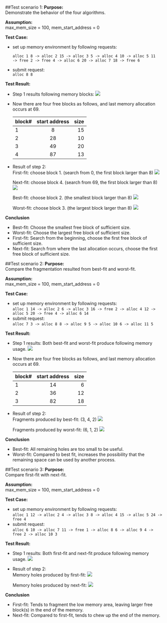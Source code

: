 ##Test scenario 1:
**Purpose:**<br/>
Demonstrate the behavior of the four algorithms.

**Assumption:**<br/>
max_mem_size = 100, mem_start_address = 0

**Test Case:**<br/>
* set up memory environment by following requests:<br/>

    ```no-highlight
    alloc 1 8 -> alloc 2 15 -> alloc 3 5 -> alloc 4 10 -> alloc 5 11 
    -> free 2 -> free 4 -> alloc 6 20 -> alloc 7 18 -> free 6
    ```
* submit request: <br/>
    `alloc 8 8`


**Test Result:**<br/>
* Step 1 results following memory blocks:
    <img src="https://raw.github.com/ceciliazhou/dynamic_partition_simulator/master/resource/test1_step1.png" />

* Now there are four free blocks as follows, and last memory allocation occurs at 69.

    | block#  | start address | size  |
    | ------- |:-------------:| -----:|
    | 1 | 8  | 15 |
    | 2 | 28 | 10 |
    | 3 | 49 | 20 |
    | 4 | 87 | 13 |

* Result of step 2:<br/>
    First-fit: choose block 1. (search from 0, the first block larger than 8)
    <img src="https://raw.github.com/ceciliazhou/dynamic_partition_simulator/master/resource/test1_step2_1.png" />

    Next-fit: choose block 4. (search from 69, the first block larger than 8)
    <img src="https://raw.github.com/ceciliazhou/dynamic_partition_simulator/master/resource/test1_step2_2.png" />
    
    Best-fit: choose block 2. (the smallest block larger than 8)
    <img src="https://raw.github.com/ceciliazhou/dynamic_partition_simulator/master/resource/test1_step2_3.png" />
    
    Worst-fit: choose block 3. (the largest block larger than 8)
    <img src="https://raw.github.com/ceciliazhou/dynamic_partition_simulator/master/resource/test1_step2_4.png" />
    
**Conclusion**<br/>
* Best-fit: Choose the smallest free block of sufficient size.
* Worst-fit: Choose the largest free block of sufficient size.
* First-fit: Search from the beginning, choose the first free block of sufficient size.
* Next-fit: Search from where the last allocation occurs, choose the first free block of sufficient size.

##Test scenario 2:
**Purpose:**<br/>
Compare the fragmentation resulted from best-fit and worst-fit.

**Assumption:**<br/>
max_mem_size = 100, mem_start_address = 0

**Test Case:**<br/>
* set up memory environment by following requests:<br/>
    `alloc 1 14 -> alloc 2 6 -> alloc 3 16 -> free 2 -> alloc 4 12 -> alloc 5 20 -> free 4 -> alloc 6 14`
* submit request: <br/>
    `alloc 7 3 -> alloc 8 8 -> alloc 9 5 -> alloc 10 6 -> alloc 11 5`

**Test Result:**<br/>
* Step 1 results:
    Both best-fit and worst-fit produce following memory usage.
    <img src="https://raw.github.com/ceciliazhou/dynamic_partition_simulator/master/resource/test2_step1.png" />

* Now there are four free blocks as follows, and last memory allocation occurs at 69.

    | block#  | start address | size  |
    | ------- |:-------------:| -----:|
    | 1 | 14 | 6  |
    | 2 | 36 | 12 |
    | 3 | 82 | 18 |

* Result of step 2:<br/>
    Fragments produced by best-fit: (3, 4, 2)
    <img src="https://raw.github.com/ceciliazhou/dynamic_partition_simulator/master/resource/test2_step2_1.png" />

    Fragments produced by worst-fit: (6, 1, 2)
    <img src="https://raw.github.com/ceciliazhou/dynamic_partition_simulator/master/resource/test2_step2_2.png" />
    
**Conclusion**<br/>
* Best-fit: All remaining holes are too small to be useful.
* Worst-fit: Compared to best fit, increases the possibility that the remaining space can be used by another process.

##Test scenario 3:
**Purpose:**<br/>
Compare first-fit with next-fit.

**Assumption:**<br/>
max_mem_size = 100, mem_start_address = 0

**Test Case:**<br/>
* set up memory environment by following requests:<br/>
    `alloc 1 12 -> alloc 2 4 -> alloc 3 8 -> alloc 4 15 -> alloc 5 24 -> free 4`
* submit request: <br/>
    `alloc 6 10 -> alloc 7 11 -> free 1 -> alloc 8 6 -> alloc 9 4 -> free 2 -> alloc 10 3`

**Test Result:**<br/>
* Step 1 results:
    Both first-fit and next-fit produce following memory usage.
    <img src="https://raw.github.com/ceciliazhou/dynamic_partition_simulator/master/resource/test3_step1.png" />

* Result of step 2:<br/>
    Memory holes produced by first-fit:
    <img src="https://raw.github.com/ceciliazhou/dynamic_partition_simulator/master/resource/test3_step2_1.png" />

    Memory holes produced by next-fit:
    <img src="https://raw.github.com/ceciliazhou/dynamic_partition_simulator/master/resource/test3_step2_2.png" />
    
**Conclusion**<br/>
* First-fit: Tends to fragment the low memory area, leaving larger free block(s) in the end of the memory.
* Next-fit: Compared to first-fit, tends to chew up the end of the memory.
